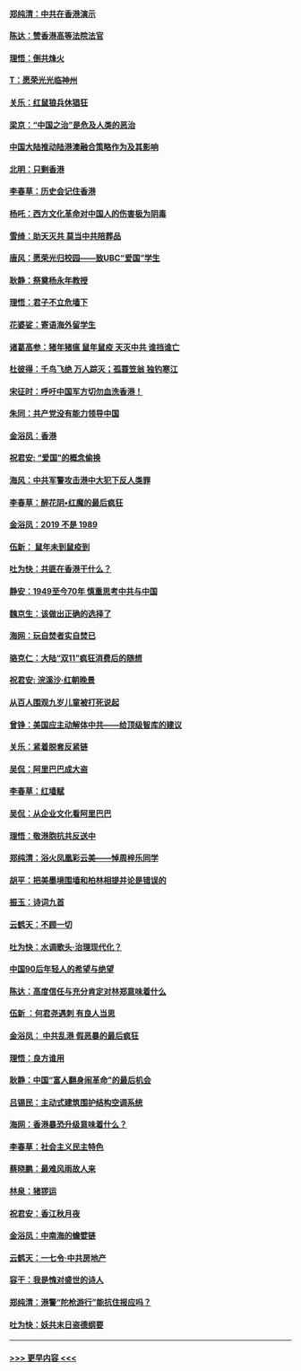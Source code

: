 #### [郑纯清：中共在香港演示](../pages/nsc993/n11670539.md?t=11220811) 
#### [陈达：赞香港高等法院法官](../pages/nsc993/n11669542.md?t=11220811) 
#### [理悟：倒共烽火](../pages/nsc993/n11668844.md?t=11220811) 
#### [T：愿荣光光临神州](../pages/nsc993/n11668421.md?t=11220811) 
#### [关乐：红鼠狼兵休猖狂](../pages/nsc993/n11668378.md?t=11220811) 
#### [梁京：“中国之治”是危及人类的恶治](../pages/nsc993/n11668328.md?t=11220811) 
#### [中国大陆推动陆港澳融合策略作为及其影响](../pages/nsc993/n11668157.md?t=11220811) 
#### [北明：只剩香港](../pages/nsc993/n11668002.md?t=11220811) 
#### [李春草：历史会记住香港](../pages/nsc993/n11667927.md?t=11220811) 
#### [杨吒：西方文化革命对中国人的伤害极为阴毒](../pages/nsc993/n11664521.md?t=11220811) 
#### [雪绮：助天灭共 莫当中共陪葬品](../pages/nsc993/n11662650.md?t=11220811) 
#### [唐风：愿荣光归校园——致UBC“爱国”学生](../pages/nsc993/n11662194.md?t=11220811) 
#### [耿静：祭奠杨永年教授](../pages/nsc993/n11662514.md?t=11220811) 
#### [理悟：君子不立危墙下](../pages/nsc993/n11662172.md?t=11220811) 
#### [花婆娑：寄语海外留学生](../pages/nsc993/n11662121.md?t=11220811) 
#### [诸葛高参：猪年猪瘟 鼠年鼠疫 天灭中共 谁挡谁亡](../pages/nsc993/n11661980.md?t=11220811) 
#### [杜彼得：千鸟飞绝 万人踪灭；孤蓑笠翁 独钓寒江](../pages/nsc993/n11661170.md?t=11220811) 
#### [宋征时：呼吁中国军方切勿血洗香港！](../pages/nsc993/n11415318.md?t=11220811) 
#### [朱同：共产党没有能力领导中国](../pages/nsc993/n11660421.md?t=11220811) 
#### [金浴凤：香港](../pages/nsc993/n11660419.md?t=11220811) 
#### [祝君安: “爱国”的概念偷换](../pages/nsc993/n11659706.md?t=11220811) 
#### [海风：中共军警攻击港中大犯下反人类罪](../pages/nsc993/n11659632.md?t=11220811) 
#### [李春草：醉花阴•红魔的最后疯狂](../pages/nsc993/n11659287.md?t=11220811) 
#### [金浴凤：2019 不是 1989](../pages/nsc993/n11657663.md?t=11220811) 
#### [伍新： 鼠年未到鼠疫到](../pages/nsc993/n11655098.md?t=11220811) 
#### [吐为快：共匪在香港干什么？](../pages/nsc993/n11654891.md?t=11220811) 
#### [静安：1949至今70年 慎重思考中共与中国](../pages/nsc993/n11651244.md?t=11220811) 
#### [魏京生：该做出正确的选择了](../pages/nsc993/n11653084.md?t=11220811) 
#### [海网：玩自焚者实自焚已](../pages/nsc993/n11652423.md?t=11220811) 
#### [骆克仁：大陆“双11”疯狂消费后的随想](../pages/nsc993/n11652305.md?t=11220811) 
#### [祝君安: 浣溪沙·红朝晚景](../pages/nsc993/n11652258.md?t=11220811) 
#### [从百人围观九岁儿童被打死说起](../pages/nsc993/n11651030.md?t=11220811) 
#### [曾铮：美国应主动解体中共——给顶级智库的建议](../pages/nsc993/n11649888.md?t=11220811) 
#### [关乐：紧着脱套反紧链](../pages/nsc993/n11649069.md?t=11220811) 
#### [吴侃：阿里巴巴成大盗](../pages/nsc993/n11645523.md?t=11220811) 
#### [李春草：红墙赋](../pages/nsc993/n11646389.md?t=11220811) 
#### [吴侃：从企业文化看阿里巴巴](../pages/nsc993/n11645476.md?t=11220811) 
#### [理悟：敬港胞抗共反送中](../pages/nsc993/n11645466.md?t=11220811) 
#### [郑纯清：浴火凤凰彩云美——悼周梓乐同学](../pages/nsc993/n11645155.md?t=11220811) 
#### [胡平：把美墨境围墙和柏林相提并论是错误的](../pages/nsc993/n11645134.md?t=11220811) 
#### [振玉：诗词九首](../pages/nsc993/n11644081.md?t=11220811) 
#### [云鹤天：不顾一切](../pages/nsc993/n11643508.md?t=11220811) 
#### [吐为快：水调歌头·治理现代化？](../pages/nsc993/n11643485.md?t=11220811) 
#### [中国90后年轻人的希望与绝望](../pages/nsc993/n11642317.md?t=11220811) 
#### [陈达：高度信任与充分肯定对林郑意味着什么](../pages/nsc993/n11641441.md?t=11220811) 
#### [伍新 ：何君尧遇刺 有良人当思](../pages/nsc993/n11641503.md?t=11220811) 
#### [金浴凤： 中共乱港  假恶暴的最后疯狂](../pages/nsc993/n11641495.md?t=11220811) 
#### [理悟：良方谁用](../pages/nsc993/n11641463.md?t=11220811) 
#### [耿静：中国“富人翻身闹革命”的最后机会](../pages/nsc993/n11640655.md?t=11220811) 
#### [吕锡民：主动式建筑围护结构空调系统](../pages/nsc993/n11640168.md?t=11220811) 
#### [海网：香港暴恐升级意味着什么？](../pages/nsc993/n11635904.md?t=11220811) 
#### [李春草：社会主义民主特色](../pages/nsc993/n11634657.md?t=11220811) 
#### [蔡晓鹏：最难风雨故人来](../pages/nsc993/n11633145.md?t=11220811) 
#### [林泉：猪猡运](../pages/nsc993/n11631469.md?t=11220811) 
#### [祝君安：香江秋月夜](../pages/nsc993/n11631440.md?t=11220811) 
#### [金浴凤：中南海的蟾嬖链](../pages/nsc993/n11631290.md?t=11220811) 
#### [云鹤天：一七令·中共房地产](../pages/nsc993/n11630084.md?t=11220811) 
#### [容干：我是愧对盛世的诗人](../pages/nsc993/n11630059.md?t=11220811) 
#### [郑纯清：港警“陀枪游行”能抗住报应吗？](../pages/nsc993/n11629999.md?t=11220811) 
#### [吐为快：妖共末日盗德纲要](../pages/nsc993/n11628610.md?t=11220811) 

----
#### [ >>> 更早内容 <<< ](../indexes/nsc993-earlier.md)
